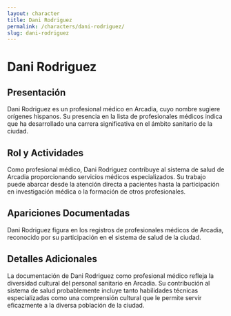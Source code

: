 ```yaml
---
layout: character
title: Dani Rodriguez
permalink: /characters/dani-rodriguez/
slug: dani-rodriguez
---
```


# Dani Rodriguez

## Presentación
Dani Rodriguez es un profesional médico en Arcadia, cuyo nombre sugiere orígenes hispanos. Su presencia en la lista de profesionales médicos indica que ha desarrollado una carrera significativa en el ámbito sanitario de la ciudad.

## Rol y Actividades
Como profesional médico, Dani Rodriguez contribuye al sistema de salud de Arcadia proporcionando servicios médicos especializados. Su trabajo puede abarcar desde la atención directa a pacientes hasta la participación en investigación médica o la formación de otros profesionales.

## Apariciones Documentadas
Dani Rodriguez figura en los registros de profesionales médicos de Arcadia, reconocido por su participación en el sistema de salud de la ciudad.

## Detalles Adicionales
La documentación de Dani Rodriguez como profesional médico refleja la diversidad cultural del personal sanitario en Arcadia. Su contribución al sistema de salud probablemente incluye tanto habilidades técnicas especializadas como una comprensión cultural que le permite servir eficazmente a la diversa población de la ciudad.